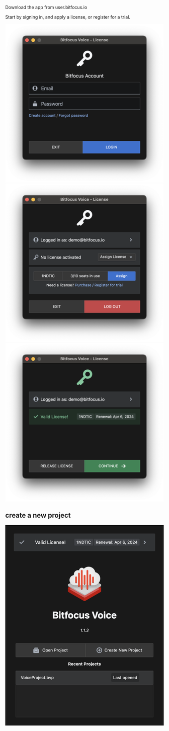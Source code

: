 Download the app from user.bitfocus.io

Start by signing in, and apply a license, or register for a trial.

![Log in](../../manualscreenshots/license-1.png "Log in")
![Assign license](../../manualscreenshots/license-2.png "Assign License")
![Success](../../manualscreenshots/license-3.png "Success")

## create a new project

![Launcher](../../generated/screenshots/projectNavigator-1.png?raw=true "Launcher")
